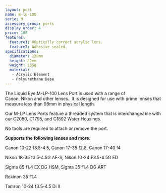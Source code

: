 ```yaml
---
layout: port
name: m-lp-100
serie: M
accessory_group: ports
display_order: 4
price: 180
features:
  feature1: OOptically correct acrylic lens.
  feature2: Adhesive sealed.
specifications:
  diameter: 120mm
  height: 82mm
  weight: 235g
  material: |
   - Acrylic Element
   - Polyurethane Base
---
```

The Liquid Eye M-LP-100 Lens Port is used with a range of Canon, Nikon and other lenses.  It is designed for use with prime lenses that measure less than 98mm in physical length.

Our M-LP Lens Ports feature a threaded system that is interchangeable with our C2050, C1795, and C1892 Water Housings.  

No tools are required to attach or remove the port.  

**Supports the following lenses and more:**

Canon	10-22 f3.5-4.5, Canon	17-35 f2.8, Canon	17-40 f4 	

Nikon	18-35 f3.5-4.5G AF-S, Nikon	10-24 F3.5-4.5G ED  	

Sigma	85 f1.4 EX DG HSM, Sigma 35 f1.4 DG ART

Rokinon 35 f1.4

Tamron 10-24 f3.5-4.5 Di II 	
